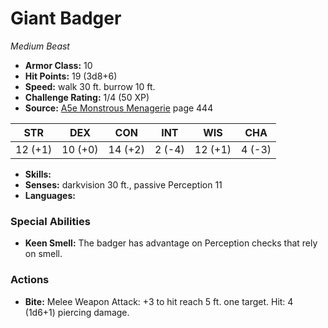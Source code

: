 # Giant Badger

*Medium* *Beast*

- **Armor Class:** 10
- **Hit Points:** 19 (3d8+6)
- **Speed:** walk 30 ft. burrow 10 ft.
- **Challenge Rating:** 1/4 (50 XP)
- **Source:** [A5e Monstrous Menagerie](https://enpublishingrpg.com/products/level-up-monstrous-menagerie-a5e) page 444

| STR | DEX | CON | INT | WIS | CHA |
| --- | --- | --- | --- | --- | --- |
| 12 (+1) | 10 (+0) | 14 (+2) | 2 (-4) | 12 (+1) | 4 (-3) |

- **Skills:** 
- **Senses:** darkvision 30 ft., passive Perception 11
- **Languages:** 

### Special Abilities

- **Keen Smell:** The badger has advantage on Perception checks that rely on smell.

### Actions

- **Bite:** Melee Weapon Attack: +3 to hit  reach 5 ft.  one target. Hit: 4 (1d6+1) piercing damage.


